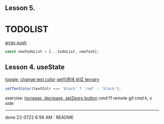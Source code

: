 ## Lesson 5.

# TODOLIST

[array push](https://youtu.be/omphzcP6wf4?t=662)

```js
const newTodoList = [...todoList, newTask];
```

## Lesson 4. useState

[toggle](https://youtu.be/iBfr6eOcCMg?t=1208);
[change text color](https://youtu.be/iBfr6eOcCMg?t=1351)
[set이름에 바로 ternary](https://youtu.be/iBfr6eOcCMg?t=1398)

```js
setTextColor(textColr === 'black' ? 'red' : 'black');
```

exercise: [increase, decrease, setZeoro button](https://youtu.be/iBfr6eOcCMg?t=1542)
cmd f1 remote git
cmd k, v side

---

done
22-0722 6:56 AM : README

